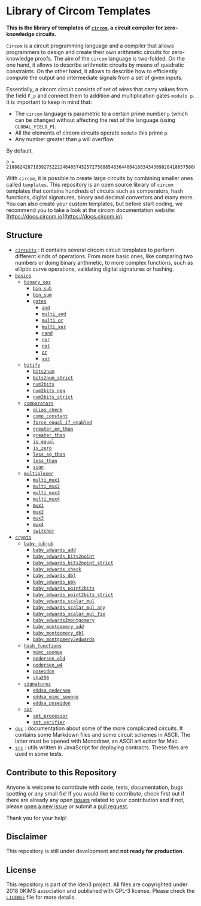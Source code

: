 # Library of Circom Templates

**This is the library of templates of [`circom`](https://github.com/iden3/circom), a circuit compiler for zero-knowledge circuits.**

`Circom` is a circuit programming language and a compiler that allows programmers to design and create their own arithmetic circuits for zero-knowledge proofs. The aim of the `circom` language is two-folded. On the one hand, it allows to describe arithmetic circuits by means of quadratic constraints. On the other hand, it allows to describe how to efficiently compute the output and intermediate signals from a set of given inputs. 

Essentially, a circom circuit consists of set of wires that carry values from the field `F_p` and connect them to addition and multiplication gates `modulo p`. It is important to keep in mind that:
- The `circom` language is parametric to a certain prime number `p` (which can be changed without affecting the rest of the language (using `GLOBAL_FIELD_P`).
- All the elements of circom circuits operate `modulo` this prime `p`.
- Any number greater than `p` will overflow. 

By default,

```
p = 21888242871839275222246405745257275088548364400416034343698204186575808495617
```

With `circom`, it is possible to create large circuits by combining smaller ones called `templates`. This repository is an open source library of `circom` templates that contains hundreds of circuits such as comparators, hash functions, digital signatures, binary and decimal convertors and many more. You can also create your custom templates, but before start coding, we recommend you to take a look at the circom documentation website: [https://docs.circom.io](https://docs.circom.io).

## Structure

- [`circuits`](circuits) : it contains several circom circuit templates to perform different kinds of operations. From more basic ones, like comparing two numbers or doing binary arithmetic, to more complex functions, such as elliptic curve operations, validating digital signatures or hashing.
- [`basics`](basics)
    - [`binary_ops`](basics/binary_ops)
        - [`bin_sub`](basics/binary_ops/bin_sub)
        - [`bin_sum`](basics/binary_ops/bin_sum)
        - [`gates`](basics/binary_ops/gates)
            - [`and`](basics/binary_ops/gates/and)
            - [`multi_and`](basics/binary_ops/gates/multi_and)
            - [`multi_or`](basics/binary_ops/gates/multi_or)
            - [`multi_xor`](basics/binary_ops/gates/multi_xor)
            - [`nand`](basics/binary_ops/gates/nand)
            - [`nor`](basics/binary_ops/gates/nor)
            - [`not`](basics/binary_ops/gates/not)
            - [`or`](basics/binary_ops/gates/or)
            - [`xor`](basics/binary_ops/gates/xor)
    - [`bitify`](basics/bitify)
        - [`bits2num`](basics/bitify/bits2num)
        - [`bits2num_strict`](basics/bitify/bits2num_strict)
        - [`num2bits`](basics/bitify/num2bits)
        - [`num2bits_neg`](basics/bitify/num2bits_neg)
        - [`num2bits_strict`](basics/bitify/num2bits_strict)
    - [`comparators`](basics/comparators)
        - [`alias_check`](basics/comparators/alias_check)
        - [`comp_constant`](basics/comparators/comp_constant)
        - [`force_equal_if_enabled`](basics/comparators/force_equal_if_enabled)
        - [`greater_eq_than`](basics/comparators/greater_eq_than)
        - [`greater_than`](basics/comparators/greater_than)
        - [`is_equal`](basics/comparators/is_equal)
        - [`is_zero`](basics/comparators/is_zero)
        - [`less_eq_than`](basics/comparators/less_eq_than)
        - [`less_than`](basics/comparators/less_than)
        - [`sign`](basics/comparators/sign)
    - [`multiplexer`](basics/multiplexer)
        - [`multi_mux1`](basics/multiplexer/multi_mux1)
        - [`multi_mux2`](basics/multiplexer/multi_mux2)
        - [`multi_mux3`](basics/multiplexer/multi_mux3)
        - [`multi_mux4`](basics/multiplexer/multi_mux4)
        - [`mux1`](basics/multiplexer/mux1)
        - [`mux2`](basics/multiplexer/mux2)
        - [`mux3`](basics/multiplexer/mux3)
        - [`mux4`](basics/multiplexer/mux4)
        - [`switcher`](basics/multiplexer/switcher)
- [`crypto`](crypto)
    - [`baby_jubjub`](crypto/baby_jubjub)
        - [`baby_edwards_add`](crypto/baby_jubjub/baby_edwards_add)
        - [`baby_edwards_bits2point`](crypto/baby_jubjub/baby_edwards_bits2point)
        - [`baby_edwards_bits2point_strict`](crypto/baby_jubjub/baby_edwards_bits2point_strict)
        - [`baby_edwards_check`](crypto/baby_jubjub/baby_edwards_check)
        - [`baby_edwards_dbl`](crypto/baby_jubjub/baby_edwards_dbl)
        - [`baby_edwards_pbk`](crypto/baby_jubjub/baby_edwards_pbk)
        - [`baby_edwards_point2bits`](crypto/baby_jubjub/baby_edwards_point2bits)
        - [`baby_edwards_point2bits_strict`](crypto/baby_jubjub/baby_edwards_point2bits_strict)
        - [`baby_edwards_scalar_mul`](crypto/baby_jubjub/baby_edwards_scalar_mul)
        - [`baby_edwards_scalar_mul_any`](crypto/baby_jubjub/baby_edwards_scalar_mul_any)
        - [`baby_edwards_scalar_mul_fix`](crypto/baby_jubjub/baby_edwards_scalar_mul_fix)
        - [`baby_edwards2montgomery`](crypto/baby_jubjub/baby_edwards2montgomery)
        - [`baby_montgomery_add`](crypto/baby_jubjub/baby_montgomery_add)
        - [`baby_montgomery_dbl`](crypto/baby_jubjub/baby_montgomery_dbl)
        - [`baby_montgomery2edwards`](crypto/baby_jubjub/baby_montgomery2edwards)
    - [`hash_functions`](crypto/hash_functions)
        - [`mimc_sponge`](crypto/hash_functions/mimc_sponge)
        - [`pedersen_old`](crypto/hash_functions/pedersen_old)
        - [`pedersen_w4`](crypto/hash_functions/pedersen_w4)
        - [`poseidon`](crypto/hash_functions/poseidon)
        - [`sha256`](crypto/hash_functions/sha256)
    - [`signatures`](crypto/signatures)
        - [`eddsa_pedersen`](crypto/signatures/eddsa_pedersen)
        - [`eddsa_mimc_sponge`](crypto/signatures/eddsa_mimc_sponge)
        - [`eddsa_poseidon`](crypto/signatures/eddsa_poseidon)
    - [`smt`](crypto/smt)
        - [`smt_processor`](crypto/smt/smt_processor)
        - [`smt_verifier`](crypto/smt/smt_verifier)
- [`doc`](doc) : documentation about some of the more complicated circuits. It contains some Markdown files and some circuit schemes in ASCII. The latter must be opened with Monodraw, an ASCII art editor for Mac.
- [`src`](src) : utils written in JavaScript for deploying contracts. These files are used in some tests.

<!-- Auxiliary files:
    - [.eslintrc.js](.eslintrc.js)
    - [.gitignore](.gitignore)
    - [`node_modules`](node_modules)
    - [index.js](index.js)
    - [package.json](package.json)
    - [package-lock.json](package-lock.json)
    - [README.md](README.md)
    - [LICENSE](LICENSE)
-->

## Contribute to this Repository

Anyone is welcome to contribute with code, tests, documentation, bugs spotting or any small fix! If you would like to contribute, check first out if there are already any open [issues](https://github.com/iden3/circomlib/issues) related to your contribution and if not, please [open a new issue](https://github.com/iden3/circomlib/issues/new) or submit a [pull request](https://github.com/iden3/circomlib/pulls).

Thank you for your help!

## Disclaimer

This repository is still under development and **not ready for production**.  

## License

This repository is part of the iden3 project. All files are copyrighted under 2018 0KIMS association and published with GPL-3 license. Please check the [`LICENSE`](/LICENSE) file for more details.